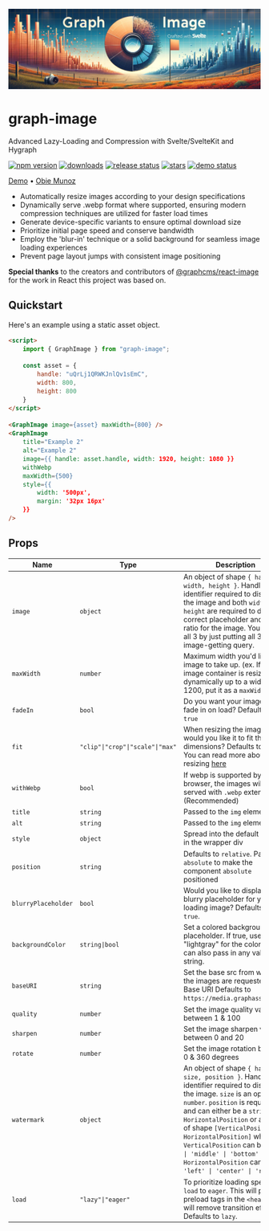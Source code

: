 ![Graph Image](../demo/static/graph-image.png)

# graph-image

Advanced Lazy-Loading and Compression with Svelte/SvelteKit and Hygraph

[![npm version](https://img.shields.io/npm/v/graph-image)](https://npmjs.org/package/graph-image)
[![downloads](https://img.shields.io/npm/dt/graph-image)](https://npmjs.org/package/graph-image)
[![release status](https://img.shields.io/github/actions/workflow/status/obiemunoz/graph-image/.github%2Fworkflows%2Frelease.yml?logo=github&label=release)](https://github.com/ObieMunoz/graph-image/actions/workflows/release.yml)
[![stars](https://img.shields.io/github/stars/obiemunoz/graph-image)](https://www.github.com/obiemunoz/graph-image)
[![demo status](https://img.shields.io/website?up_message=operational&down_message=failure&url=https%3A%2F%2Fgraph-image.obiemunoz.com&label=demo)](https://graph-image.obiemunoz.com)

[Demo](https://graph-image.obiemunoz.com) • [Obie Munoz](https://www.obiemunoz.com/)

- Automatically resize images according to your design specifications
- Dynamically serve .webp format where supported, ensuring modern compression techniques are utilized for faster load times
- Generate device-specific variants to ensure optimal download size
- Prioritize initial page speed and conserve bandwidth
- Employ the 'blur-in' technique or a solid background for seamless image loading experiences
- Prevent page layout jumps with consistent image positioning

**Special thanks** to the creators and contributors of [@graphcms/react-image](https://npmjs.org/package/@graphcms/react-image) for the work in React this project was based on.

## Quickstart

Here's an example using a static asset object.

```html
<script>
    import { GraphImage } from "graph-image";

    const asset = {
        handle: "uQrLj1QRWKJnlQv1sEmC",
        width: 800,
        height: 800
    }
</script>

<GraphImage image={asset} maxWidth={800} />
<GraphImage
	title="Example 2"
	alt="Example 2"
	image={{ handle: asset.handle, width: 1920, height: 1080 }}
	withWebp
	maxWidth={500}
	style={{
		width: '500px',
		margin: '32px 16px'
	}}
/>
```

## Props

| Name                | Type                             | Description                                                                                                                                                                                                                                                                            |
| ------------------- | -------------------------------- | -------------------------------------------------------------------------------------------------------------------------------------------------------------------------------------------------------------------------------------------------------------------------------------- |
| `image`             | `object`                         | An object of shape `{ handle, width, height }`. Handle is an identifier required to display the image and both `width` and `height` are required to display a correct placeholder and aspect ratio for the image. You can get all 3 by just putting all 3 in your image-getting query. |
| `maxWidth`          | `number`                         | Maximum width you'd like your image to take up. (ex. If your image container is resizing dynamically up to a width of 1200, put it as a `maxWidth`) |
| `fadeIn`            | `bool`                           | Do you want your image to fade in on load? Defaults to `true` |
| `fit`               | `"clip"\|"crop"\|"scale"\|"max"` | When resizing the image, how would you like it to fit the new dimensions? Defaults to `crop`. You can read more about resizing [here](https://www.filestack.com/docs/api/processing/#resize) |
| `withWebp`          | `bool`                           | If webp is supported by the browser, the images will be served with `.webp` extension. (Recommended) |
| `title`             | `string`                         | Passed to the `img` element |
| `alt`               | `string`                         | Passed to the `img` element |
| `style`             | `object`                         | Spread into the default styles in the wrapper div |
| `position`          | `string`                         | Defaults to `relative`. Pass in `absolute` to make the component `absolute` positioned |
| `blurryPlaceholder` | `bool`                           | Would you like to display a blurry placeholder for your loading image? Defaults to `true`. |
| `backgroundColor`   | `string\|bool`                   | Set a colored background placeholder. If true, uses "lightgray" for the color. You can also pass in any valid color string. |
| `baseURI`           | `string`                         | Set the base src from where the images are requested. Base URI Defaults to `https://media.graphassets.com` |
| `quality`           | `number`			             | Set the image quality value between 1 & 100 |
| `sharpen`           | `number`			             | Set the image sharpen value between 0 and 20 |
| `rotate`            | `number`                         | Set the image rotation between 0 & 360 degrees |
| `watermark`         | `object`                         | An object of shape `{ handle, size, position }`. Handle is an identifier required to display the image. `size` is an optional `number`. `position` is required and can either be a `string` `HorizontalPosition` or a `tuple` of shape `[VerticalPosition, HorizontalPosition]` where `VerticalPosition` can be `'top' \| 'middle' \| 'bottom'` and `HorizontalPosition` can be `'left' \| 'center' \| 'right` |
| `load` 			  | `"lazy"\|"eager"` 			             | To prioritize loading speed, set `load` to `eager`. This will place preload tags in the `<head>` and will remove transition effects. Defaults to `lazy`. |
